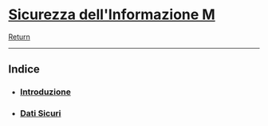 # [Sicurezza dell'Informazione M](https://www.unibo.it/it/studiare/dottorati-master-specializzazioni-e-altra-formazione/insegnamenti?codiceMateria=72942&annoAccademico=2024&codiceCorso=5826&single=True&search=True)

[Return](../../README.md)

---

## Indice

- ### [Introduzione](./00.Introduzione.md)
- ### [Dati Sicuri](./01.DatiSicuri.md)